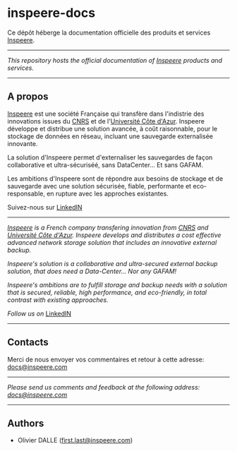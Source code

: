 # inspeere-docs

Ce dépôt héberge la documentation officielle des produits et services [Inspeere](https://inspeere.com).

------

<i>This repository hosts the official documentation of [Inspeere](https://inspeere.com) products and services.</i>

------

## A propos

[Inspeere](https://inspeere.com) est une société Française qui transfère dans l'indistrie des innovations issues du [CNRS](https://www.cnrs.fr) et de l'[Université Côte d'Azur](https://univ-cotedazur.fr/). Inspeere développe et distribue une solution avancée, à coût raisonnable, pour le stockage de données en réseau, incluant une sauvegarde externalisée innovante.

La solution d'Inspeere permet d'externaliser les sauvegardes de façon collaborative et ultra-sécuriséé, sans DataCenter... Et sans GAFAM. 

Les ambitions d'Inspeere sont de répondre aux besoins de stockage et de sauvegarde avec une solution sécurisée, fiable, performante et eco-responsable, en rupture avec les approches existantes. 

Suivez-nous sur [LinkedIN](https://fr.linkedin.com/company/inspeere)

------

<i>[Inspeere](https://inspeere.com) is a French company transfering innovation from [CNRS](https://www.cnrs.fr) and [Université Côte d'Azur](https://univ-cotedazur.fr/). Inspeere develops and distributes a cost effective advanced network storage solution that includes an innovative external backup.

Inspeere's solution is a collaborative and ultra-secured external backup solution, that does need a Data-Center... Nor any GAFAM!

Inspeere's ambitions are to fulfill storage and backup needs with a solution that is secured, reliable, high performance, and eco-friendly, in total contrast with existing approaches.

Follow us on</i> [LinkedIN](https://fr.linkedin.com/company/inspeere)

------

## Contacts

Merci de nous envoyer vos commentaires et retour à cette adresse:  <docs@inspeere.com>

------

<i>Please send us comments and feedback at the following address: <docs@inspeere.com> </i>

------

## Authors

* Olivier DALLE (first.last@inspeere.com)


